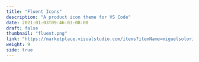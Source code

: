 ```yaml
---
title: "Fluent Icons"
description: "A product icon theme for VS Code"
date: 2021-01-03T09:46:03-08:00
draft: false
thumbnail: "fluent.png"
link: "https://marketplace.visualstudio.com/items?itemName=miguelsolorio.fluent-icons"
weight: 9
side: true
---
```


